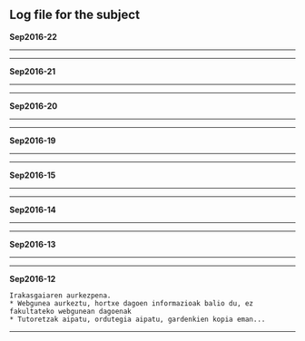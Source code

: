 <script type="text/x-mathjax-config">
MathJax.Hub.Config({
  tex2jax: {inlineMath: [['$','$'], ['\\(','\\)']]}
});
</script>

<script type="text/javascript" src="http://cdn.mathjax.org/mathjax/latest/MathJax.js"></script>
Log file for the subject
-----------------------------
**Sep2016-22**


-----------------------------

-----------------------------
**Sep2016-21**


-----------------------------

-----------------------------
**Sep2016-20**


-----------------------------

-----------------------------
**Sep2016-19**


-----------------------------

-----------------------------
**Sep2016-15**


-----------------------------

-----------------------------
**Sep2016-14**


-----------------------------

-----------------------------
**Sep2016-13**


-----------------------------

-----------------------------
**Sep2016-12**

    Irakasgaiaren aurkezpena.
    * Webgunea aurkeztu, hortxe dagoen informazioak balio du, ez fakultateko webgunean dagoenak
    * Tutoretzak aipatu, ordutegia aipatu, gardenkien kopia eman...
-----------------------------
